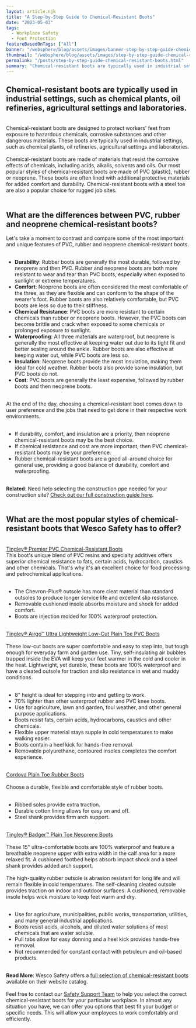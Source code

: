 ```yaml
---
layout: article.njk
title: "A Step-by-Step Guide to Chemical-Resistant Boots"
date: "2023-05-03"
tags:
  - Workplace Safety
  - Foot Protection
featureBasedOnTags: ["All"]
banner: "/websphere/blog/assets/images/banner-step-by-step-guide-chemical-resistant-boots.webp"
thumbnail: "/websphere/blog/assets/images/step-by-step-guide-chemical-resistant-boots.webp"
permalink: "/posts/step-by-step-guide-chemical-resistant-boots.html"
summary: "Chemical-resistant boots are typically used in industrial settings, such as chemical plants, oil refineries, agricultural settings and laboratories."
---
```


<h2 class="intro">Chemical-resistant boots are typically used in industrial settings, such as chemical plants, oil refineries, agricultural settings and laboratories.</h2>
<br>
Chemical-resistant boots are designed to protect workers' feet from exposure to hazardous chemicals, corrosive substances and other dangerous materials. These boots are typically used in industrial settings, such as chemical plants, oil refineries, agricultural settings and laboratories.
<br><br>
Chemical-resistant boots are made of materials that resist the corrosive effects of chemicals, including acids, alkalis, solvents and oils. Our most popular styles of chemical-resistant boots are made of PVC (plastic), rubber or neoprene. These boots are often lined with additional protective materials for added comfort and durability. Chemical-resistant boots with a steel toe are also a popular choice for rugged job sites.  
<br><br>
<h2>What are the differences between PVC, rubber and neoprene chemical-resistant boots?</h2>
Let's take a moment to contrast and compare some of the most important and unique features of PVC, rubber and neoprene chemical-resistant boots.
<br><br>
<ul>
    <li><strong>Durability</strong>: Rubber boots are generally the most durable, followed by neoprene and then PVC. Rubber and neoprene boots are both more resistant to wear and tear than PVC boots, especially when exposed to sunlight or extreme temperatures.</li>
    <li><strong>Comfort</strong>: Neoprene boots are often considered the most comfortable of the three, as they are flexible and can conform to the shape of the wearer's foot. Rubber boots are also relatively comfortable, but PVC boots are less so due to their stiffness.</li>
    <li><strong>Chemical Resistance</strong>: PVC boots are more resistant to certain chemicals than rubber or neoprene boots. However, the PVC boots can become brittle and crack when exposed to some chemicals or prolonged exposure to sunlight.</li>
    <li><strong>Waterproofing</strong>: All three materials are waterproof, but neoprene is generally the most effective at keeping water out due to its tight fit and better sealing around the ankle. Rubber boots are also effective at keeping water out, while PVC boots are less so.</li>
    <li><strong>Insulation</strong>: Neoprene boots provide the most insulation, making them ideal for cold weather. Rubber boots also provide some insulation, but PVC boots do not.</li>
    <li><strong>Cost</strong>: PVC boots are generally the least expensive, followed by rubber boots and then neoprene boots.</li>
</ul>
<br>
At the end of the day, choosing a chemical-resistant boot comes down to user preference and the jobs that need to get done in their respective work environments.
<br><br>
<ul>
    <li>If durability, comfort, and insulation are a priority, then neoprene chemical-resistant boots may be the best choice.</li>
    <li>If chemical resistance and cost are more important, then PVC chemical-resistant boots may be your preference.</li>
    <li>Rubber chemical-resistant boots are a good all-around choice for general use, providing a good balance of durability, comfort and waterproofing.</li>
</ul>
<br>
<strong>Related</strong>: Need help selecting the construction ppe needed for your construction site? <a href="https://conney.com/websphere/blog/posts/working-mans-guide-to-construction-ppe.html?utm_medium=chemical-resistant-boots&utm_source=Blog&utm_campaign=Conney">Check out our full construction guide here</a>.
<br><br>
<h2>What are the most popular styles of chemical-resistant boots that Wesco Safety has to offer?</h2>
<br>
<a href="https://www.conney.com/style/tingley-premier-boots-chevron-outsole?PMWTNO=000000000316781&utm_medium=chemical-resistant-boots&utm_source=Blog&utm_campaign=Tingley">Tingley&reg; Premier PVC Chemical-Resistant Boots</a>
<br>
This boot's unique blend of PVC resins and specialty additives offers superior chemical resistance to fats, certain acids, hydrocarbon, caustics and other chemicals. That's why it's an excellent choice for food processing and petrochemical applications.
<br><br>
<ul>
    <li>The Chevron-Plus&reg; outsole has more cleat material than standard outsoles to produce longer service life and excellent slip resistance.</li>
    <li>Removable cushioned insole absorbs moisture and shock for added comfort.</li>
    <li>Boots are injection molded for 100% waterproof protection.</li>
</ul>
<br>
<a href="https://www.conney.com/style/tingley-airgo-ultra-lightweight-low-cut-plain-toe-boots-8-black?PMWTNO=000000000316781&utm_medium=chemical-resistant-boots&utm_source=Blog&utm_campaign=Tingley">Tingley&reg; Airgo&#8482; Ultra Lightweight Low-Cut Plain Toe PVC Boots</a>
<br><br>
These low-cut boots are super comfortable and easy to step into, but tough enough for everyday farm and garden use. Tiny, self-insulating air bubbles trapped inside the EVA will keep your feet warmer in the cold and cooler in the heat. Lightweight, yet durable, these boots are 100% waterproof and have a cleated outsole for traction and slip resistance in wet and muddy conditions.
<br><br>
<ul>
    <li>8" height is ideal for stepping into and getting to work.</li>
    <li>70% lighter than other waterproof rubber and PVC knee boots.</li>
    <li>Use for agriculture, lawn and garden, foul weather, and other general purpose applications.</li>
    <li>Boots resist fats, certain acids, hydrocarbons, caustics and other chemicals.</li>
    <li>Flexible upper material stays supple in cold temperatures to make walking easier.</li>
    <li>Boots contain a heel kick for hands-free removal.</li>
    <li>Removable polyurethane, contoured insoles completes the comfort experience.</li>
</ul>
<br>
<a href="https://www.conney.com/style/cordova-rubber-plain-toe-boots?PMWTNO=000000000316781&utm_medium=chemical-resistant-boots&utm_source=Blog&utm_campaign=Cordova">Cordova Plain Toe Rubber Boots</a>
<br><br>
Choose a durable, flexible and comfortable style of rubber boots.
<br><br>
<ul>
    <li>Ribbed soles provide extra traction.</li>
    <li>Durable cotton lining allows for easy on and off.</li>
    <li>Steel shank provides firm arch support.</li>
</ul>
<br>
<a href="https://www.conney.com/style/tingley-badger-plain-toe-boots-15-black?PMWTNO=000000000316781&utm_medium=chemical-resistant-boots&utm_source=Blog&utm_campaign=Tingley">Tingley&reg; Badger&#8482; Plain Toe Neoprene Boots</a>
<br><br>
These 15" ultra-comfortable boots are 100% waterproof and feature a breathable neoprene upper with extra width in the calf area for a more relaxed fit. A cushioned footbed helps absorb impact shock and a steel shank provides added arch support. 
<br><br>
The high-quality rubber outsole is abrasion resistant for long life and will remain flexible in cold temperatures. The self-cleaning cleated outsole provides traction on indoor and outdoor surfaces. A cushioned, removable insole helps wick moisture to keep feet warm and dry.
<br><br>
<ul>
    <li>Use for agriculture, municipalities, public works, transportation, utilities, and many general industrial applications.</li>
    <li>Boots resist acids, alcohols, and diluted water solutions of most chemicals that are water soluble.</li>
    <li>Pull tabs allow for easy donning and a heel kick provides hands-free removal.</li>
    <li>Not recommended for constant contact with petroleum and oil-based products.</li>
</ul>
<br>
<strong>Read More</strong>: Wesco Safety offers a <a href="https://www.conney.com/category/foot-protection-chemical-resistant-boots?utm_medium=chemical-resistant-boots&utm_source=Blog&utm_campaign=Conney">full selection of chemical-resistant boots</a> available on their website catalog.
<br><br>
Feel free to contact our <a href="https://www.conney.com/pages/safetyservices?utm_medium=chemical-resistant-boots&utm_source=Blog&utm_campaign=Conney">Safety Support Team</a> to help you select the correct chemical-resistant boots for your particular workplace. In almost any situation you have, we can offer you options that best fit your budget or specific needs.  This will allow your employees to work comfortably and efficiently.